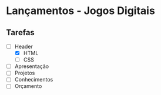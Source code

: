 # Lançamentos - Jogos Digitais

## Tarefas

- [ ] Header
    - [x] HTML
    - [ ] CSS
- [ ] Apresentação
- [ ] Projetos
- [ ] Conhecimentos
- [ ] Orçamento
